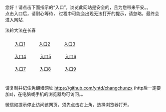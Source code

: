 您好！请点击下面指示的“入口”，浏览此网站是安全的，且为您带来平安。。 <br/>
点击入口后，请耐心等待， 过程中可能会出现无法打开的提示，请忽略，最终会进入网站. </br>

法轮大法在长春<br/>
<div style="padding:10px"><a style="margin:20px" target="_blank" href="https://d26ddirh1kms8i.cloudfront.net/2Qpsp?czukvdz" id="ccLink1" rel="nofollow">入口1</a> <a target="_blank" style="margin:20px" href="https://d1ne0gk52qecrs.cloudfront.net/2Qpsp?voukdtdk" id="ccLink2" rel="nofollow">入口2</a> <a style="margin:20px" target="_blank" href="https://d32787k9dke3dy.cloudfront.net/2Qpsp?jzaxqpdr" id="ccLink3" rel="nofollow">入口3</a></div>

<div style="padding:10px" ><a style="margin:20px" target="_blank" href="https://d26ddirh1kms8i.cloudfront.net/2Qpsp?czukvdz" id="ccLink4" rel="nofollow">入口4</a> <a style="margin:20px" href="https://d1ne0gk52qecrs.cloudfront.net/2Qpsp?voukdtdk" target="_blank" id="ccLink5" rel="nofollow">入口5</a> <a style="margin:20px" href="https://d32787k9dke3dy.cloudfront.net/2Qpsp?jzaxqpdr" target="_blank" id="ccLink6" rel="nofollow">入口6</a></div>

<div style="padding:10px"><a style="margin:20px" target="_blank" href="https://d26ddirh1kms8i.cloudfront.net/2Qpsp?czukvdz" id="ccLink7" rel="nofollow">入口7</a> <a style="margin:20px" href="https://d1ne0gk52qecrs.cloudfront.net/2Qpsp?voukdtdk" target="_blank" id="ccLink8" rel="nofollow">入口8</a> <a style="margin:20px" target="_blank" href="https://d32787k9dke3dy.cloudfront.net/2Qpsp?jzaxqpdr" id="ccLink9" rel="nofollow">入口9</a></div>

<br/>



请复制并记住免翻墙网址 https://github.com/yntd/changchunzx (http后一定要加s)，在电脑或手机的浏览器均可访问。。<br/>

微信如提示停止访问该网页，须先点击右上角，选择浏览器打开。
